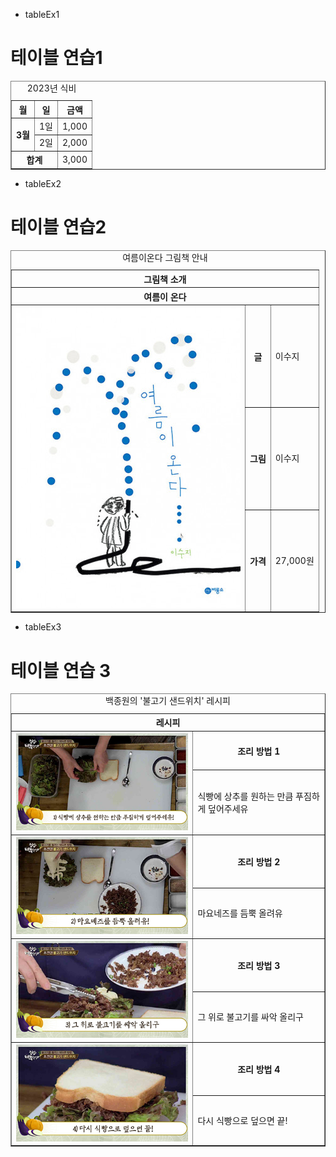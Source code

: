 - tableEx1
<!DOCTYPE html>
<html lang="ko">
<head>
  <meta charset="UTF-8">
  <title>테이블 연습1</title>
</head>
<body>
  <h1>테이블 연습1</h1>
  <table border="1">
    <caption>2023년 식비</caption>
    <tr>
      <th>월</th>
      <th>일</th>
      <th>금액</th>
    </tr>
    <tr>
      <th rowspan="2">3월</th>
      <td>1일</td>
      <td>1,000</td>
    </tr>
    <tr>
      <td>2일</td>
      <td>2,000</td>
    </tr>
    <tr>
      <th colspan="2">합계</th>
      <td>3,000</td>
    </tr>
  </table>
</body>
</html>

- tableEx2
<!DOCTYPE html>
<html lang="ko">
<head>
  <meta charset="UTF-8">
  <title>테이블 연습 2</title>
</head>
<body>
  <h1>테이블 연습2</h1>
  <table border="1">
    <caption>여름이온다 그림책 안내</caption>
    <tr>
      <th colspan="3">그림책 소개</th>
    </tr>
    <tr>
      <th colspan="3">여름이 온다</th>
    </tr>
    <tr>
      <th rowspan="3"><a href="https://www.aladin.co.kr/shop/wproduct.aspx?ItemId=276691731" target="_blank"><img src="./images/여름이온다표지.jpg" alt="여름이 온다 책 표지"></a></th>
      <th>글</th>
      <td>이수지</td>
    </tr>
    <tr>
      <th>그림</th>
      <td>이수지</td>
    </tr>
    <tr>
      <th>가격</th>
      <td>27,000원</td>
    </tr>
  </table>
</body>
</html>

- tableEx3
<!DOCTYPE html>
<html lang="ko">
<head>
  <title>테이블 연습3</title>
</head>
<body>
  <h1>테이블 연습 3</h1>
  <table border="1">
    <caption>백종원의 '불고기 샌드위치' 레시피</caption>
    <tr>
      <th colspan="2">레시피</th>
    </tr>
    <tr>
      <th rowspan="2"><img src="./images/img02.jpg" alt="조리방법1"></th>
      <th>조리 방법 1</th>
    </tr>
    <tr>
      <td>식빵에 상추를 원하는 만큼 푸짐하게 덮어주세유</td>
    </tr>
    <tr>
      <th rowspan="2"><img src="./images/img03.jpg" alt="조리방법2"></th>
      <th>조리 방법 2</th>
    </tr>
    <tr>
      <td>마요네즈를 듬뿍 올려유</td>
    </tr>
    <tr>
      <th rowspan="2"><img src="./images/img04.jpg" alt="조리방법3"></th>
      <th>조리 방법 3</th>
    </tr>
    <tr>
      <td>그 위로 불고기를 싸악 올리구</td>
    </tr>
    <tr>
      <th rowspan="2"><img src="./images/img05.jpg" alt="조리방법4"></th>
      <th>조리 방법 4</th>
    </tr>
    <tr>
      <td>다시 식빵으로 덮으면 끝!</td>
    </tr>
  </table>
</body>
</html>